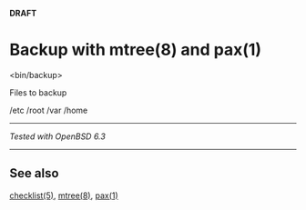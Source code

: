 **DRAFT**

# Backup with mtree(8) and pax(1)

<bin/backup>

Files to backup

/etc
/root
/var
/home

---

_Tested with OpenBSD 6.3_

---

## See also 

[checklist(5)](https://man.openbsd.org/checklist.5),
[mtree(8)](https://man.openbsd.org/mtree.8),
[pax(1)](https://man.openbsd.org/pax.1)
